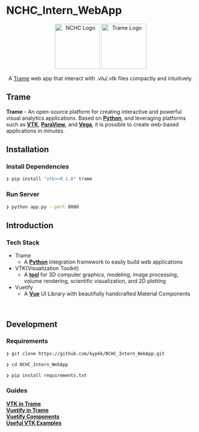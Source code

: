 # NCHC_Intern_WebApp

<p align="center">
  <a href="https://www.nchc.org.tw" target="blank"><img src="https://covid-19.nchc.org.tw/assets/img/logo.png" width="120" alt="NCHC Logo" /></a>
    <a href="https://kitware.github.io/trame/
" target="blank"><img src="https://i.imgur.com/VkbEnlL.png" width="120" alt="Trame Logo" /></a>
</p>

 <p align="center">A <a href="https://kitware.github.io/trame/" target="blank">Trame</a> web app that interact with .vtu/.vtk files compactly and intuitively.</p>
 
 ## Trame

**Trame** - An open-source platform for creating interactive and powerful visual analytics applications. Based on [**Python**](https://www.python.org), and leveraging platforms such as [**VTK**](https://vtk.org), [**ParaView**](https://www.paraview.org), and [**Vega**](#), it is possible to create web-based applications in minutes.

## Installation

### Install Dependencies

```zsh
❯ pip install "vtk>=9.1.0" trame
```

### Run Server

```zsh
❯ python app.py --port 8080
```

## Introduction

### Tech Stack

- Trame
  - A [**Python**](https://www.python.org) integration framework to easily build web applications
- VTK(Visualization Toolkit)
  - A [**tool**](https://vtk.org) for 3D computer graphics, modeling, image processing, volume rendering, scientific visualization, and 2D plotting
- Vuetify
  - A [**Vue**](https://vuejs.org) UI Library with beautifully handcrafted Material Components


<br>

## Development

### Requirements

```zsh
❯ git clone https://github.com/kypkk/NCHC_Intern_WebApp.git

❯ cd NCHC_Intern_WebApp

❯ pip install requirements.txt
```

### Guides

[**VTK in Trame**](https://kitware.github.io/trame/docs/tutorial-vtk.html)\
[**Vuetify in Trame**](https://kitware.github.io/trame/docs/tutorial-html.html)\
[**Vuetify Components**](https://vuetifyjs.com/en/components/buttons/)\
[**Useful VTK Examples**](https://kitware.github.io/vtk-examples/site/Python/)
